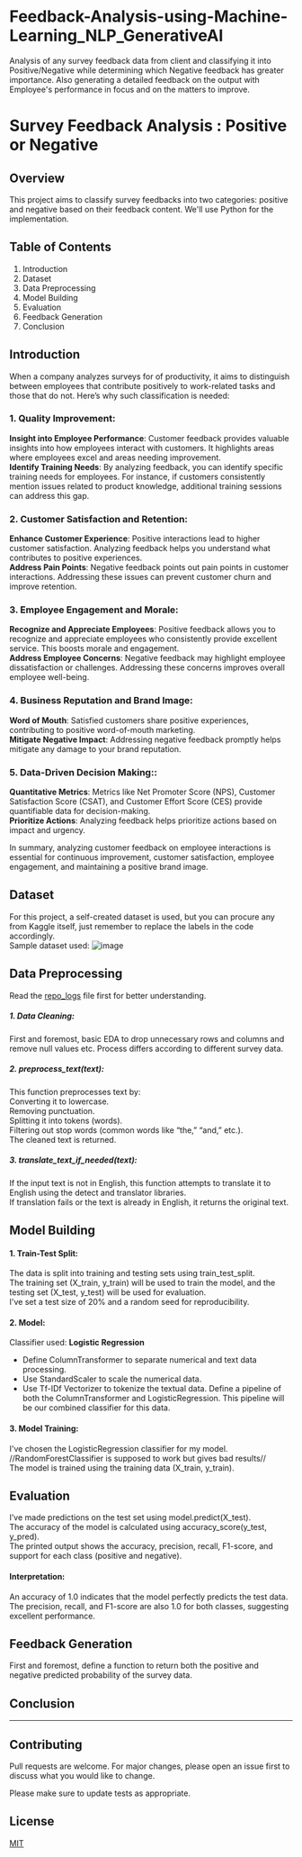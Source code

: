 # Feedback-Analysis-using-Machine-Learning_NLP_GenerativeAI
Analysis of any survey feedback data from client and classifying it into Positive/Negative while determining which Negative feedback has greater importance.
Also generating a detailed feedback on the output with Employee's performance in focus and on the matters to improve. 

# Survey Feedback Analysis : Positive or Negative

## Overview
This project aims to classify survey feedbacks into two categories: positive and negative based on their feedback content. We'll use Python for the implementation.

## Table of Contents
1. Introduction
2. Dataset
3. Data Preprocessing
4. Model Building
5. Evaluation
6. Feedback Generation
7. Conclusion

## Introduction
When a company analyzes surveys for of productivity, it aims to distinguish between employees that contribute positively to work-related tasks and those that do not. Here’s why such classification is needed:

### 1. Quality Improvement:
__Insight into Employee Performance__: Customer feedback provides valuable insights into how employees interact with customers. It highlights areas where employees excel and areas needing improvement.  
__Identify Training Needs__: By analyzing feedback, you can identify specific training needs for employees. For instance, if customers consistently mention issues related to product knowledge, additional training sessions can address this gap.

### 2. Customer Satisfaction and Retention:
__Enhance Customer Experience__: Positive interactions lead to higher customer satisfaction. Analyzing feedback helps you understand what contributes to positive experiences.  
__Address Pain Points__: Negative feedback points out pain points in customer interactions. Addressing these issues can prevent customer churn and improve retention.

### 3. Employee Engagement and Morale:
__Recognize and Appreciate Employees__: Positive feedback allows you to recognize and appreciate employees who consistently provide excellent service. This boosts morale and engagement.  
__Address Employee Concerns__: Negative feedback may highlight employee dissatisfaction or challenges. Addressing these concerns improves overall employee well-being.

### 4. Business Reputation and Brand Image:
__Word of Mouth__: Satisfied customers share positive experiences, contributing to positive word-of-mouth marketing.  
__Mitigate Negative Impact__: Addressing negative feedback promptly helps mitigate any damage to your brand reputation.

### 5. Data-Driven Decision Making::
__Quantitative Metrics__: Metrics like Net Promoter Score (NPS), Customer Satisfaction Score (CSAT), and Customer Effort Score (CES) provide quantifiable data for decision-making.  
__Prioritize Actions__: Analyzing feedback helps prioritize actions based on impact and urgency.

In summary, analyzing customer feedback on employee interactions is essential for continuous improvement, customer satisfaction, employee engagement, and maintaining a positive brand image.

## Dataset
For this project, a self-created dataset is used, but you can procure any from Kaggle itself, just remember to replace the labels in the code accordingly.  
Sample dataset used:
![image](https://github.com/user-attachments/assets/807c3403-1a0d-4173-a8a9-8237d5feaf9a)


## Data Preprocessing
Read the [repo_logs](https://github.com/sarkar-sayan/Feedback_Analysis-using-Machine_Learning_NLP_GenerativeAI/blob/main/repo_logs) file first for better understanding.
##### 1. Data Cleaning:
First and foremost, basic EDA to drop unnecessary rows and columns and remove null values etc. Process differs according to different survey data.
##### 2. preprocess_text(text):
This function preprocesses text by:  
Converting it to lowercase.  
Removing punctuation.  
Splitting it into tokens (words).  
Filtering out stop words (common words like “the,” “and,” etc.).  
The cleaned text is returned.  
##### 3. translate_text_if_needed(text):
If the input text is not in English, this function attempts to translate it to English using the detect and translator libraries.  
If translation fails or the text is already in English, it returns the original text.  


## Model Building
#### 1. Train-Test Split:
The data is split into training and testing sets using train_test_split.  
The training set (X_train, y_train) will be used to train the model, and the testing set (X_test, y_test) will be used for evaluation.  
I've set a test size of 20% and a random seed for reproducibility.  
#### 2. Model:
Classifier used: __Logistic Regression__
* Define ColumnTransformer to separate numerical and text data processing.
* Use StandardScaler to scale the numerical data.
* Use Tf-IDf Vectorizer to tokenize the textual data.
Define a pipeline of both the ColumnTransformer and LogisticRegression.
This pipeline will be our combined classifier for this data.
#### 3. Model Training:
I've chosen the LogisticRegression classifier for my model. //RandomForestClassifier is supposed to work but gives bad results//   
The model is trained using the training data (X_train, y_train).  

## Evaluation
I’ve made predictions on the test set using model.predict(X_test).  
The accuracy of the model is calculated using accuracy_score(y_test, y_pred).  
The printed output shows the accuracy, precision, recall, F1-score, and support for each class (positive and negative).  
#### Interpretation:
An accuracy of 1.0 indicates that the model perfectly predicts the test data.  
The precision, recall, and F1-score are also 1.0 for both classes, suggesting excellent performance.  

## Feedback Generation
First and foremost, define a function to return both the positive and negative predicted probability of the survey data.


## Conclusion



---

## Contributing

Pull requests are welcome. For major changes, please open an issue first
to discuss what you would like to change.

Please make sure to update tests as appropriate.

## License

[MIT](https://choosealicense.com/licenses/mit/)
